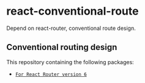 # react-conventional-route
Depend on react-router, conventional route design.

## Conventional routing design
This repository containing the following packages:

- [`For React Router version 6`](/packages/react-conventional-routes)